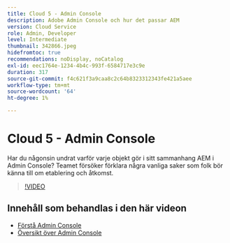 ```yaml
---
title: Cloud 5 - Admin Console
description: Adobe Admin Console och hur det passar AEM
version: Cloud Service
role: Admin, Developer
level: Intermediate
thumbnail: 342866.jpeg
hidefromtoc: true
recommendations: noDisplay, noCatalog
exl-id: eec1764e-1234-4b4c-993f-6584717e3c9e
duration: 317
source-git-commit: f4c621f3a9caa8c2c64b8323312343fe421a5aee
workflow-type: tm+mt
source-wordcount: '64'
ht-degree: 1%

---
```


# Cloud 5 - Admin Console

Har du någonsin undrat varför varje objekt gör i sitt sammanhang AEM i Admin Console? Teamet försöker förklara några vanliga saker som folk bör känna till om etablering och åtkomst.

>[!VIDEO](https://video.tv.adobe.com/v/342866?quality=12&learn=on)

## Innehåll som behandlas i den här videon

+ [Förstå Admin Console](https://experienceleague.adobe.com/docs/experience-manager-cloud-service/content/onboarding/onboarding-concepts/admin-console.html)
+ [Översikt över Admin Console](https://helpx.adobe.com/enterprise/using/admin-console.html)
